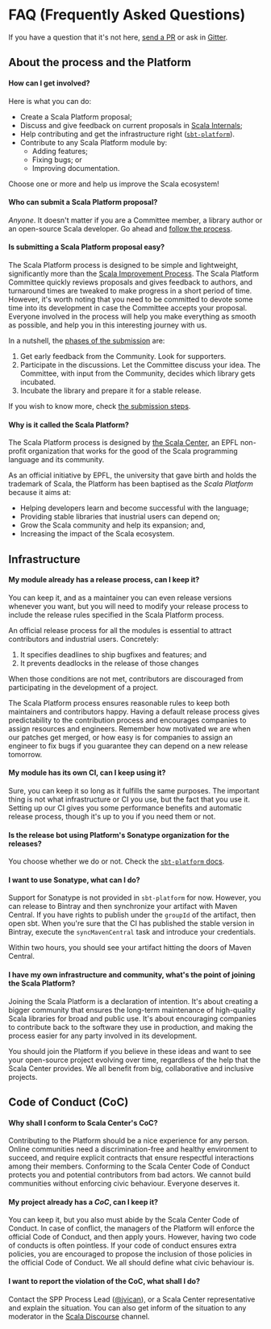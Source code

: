 # FAQ (Frequently Asked Questions)

If you have a question that it's not here, [send a PR](https://github.com/scalaplatform) or ask in [Gitter](https://gitter.im).

## About the process and the Platform

#### How can I get involved?

Here is what you can do:

* Create a Scala Platform proposal;
* Discuss and give feedback on current proposals in [Scala Internals](https://internals.scala-lang.org);
* Help contributing and get the infrastructure right ([`sbt-platform`](https://github.com/jvican/platform-staging)).
* Contribute to any Scala Platform module by:
  * Adding features;
  * Fixing bugs; or
  * Improving documentation.
  
Choose one or more and help us improve the Scala ecosystem!

#### Who can submit a Scala Platform proposal?

*Anyone*. It doesn't matter if you are a Committee member, a library author or an open-source Scala developer.
Go ahead and [follow the process](proposal-submission.md).

#### Is submitting a Scala Platform proposal easy?

The Scala Platform process is designed to be simple and lightweight, significantly more than
the [Scala Improvement Process](http://docs.scala-lang.org/sips/sip-submission.html).
The Scala Platform Committee quickly reviews proposals and gives feedback to authors,
and turnaround times are tweaked to make progress in a short period of time. However,
it's worth noting that you need to be committed to devote some time into its development
in case the Committee accepts your proposal. Everyone involved in the process will help
you make everything as smooth as possible, and help you in this interesting journey with us.

In a nutshell, the [phases of the submission](proposal-submission.md) are:

1. Get early feedback from the Community. Look for supporters.
1. Participate in the discussions. Let the Committee discuss your idea.
   The Committee, with input from the Community, decides which library gets incubated.
1. Incubate the library and prepare it for a stable release.

If you wish to know more, check [the submission steps](proposal-submission.md).

#### Why is it called the **Scala** Platform?

The Scala Platform process is designed by [the Scala Center](https://scala.epfl.ch/), an EPFL
non-profit organization that works for the good of the Scala programming language and its community.

As an official initiative by EPFL, the university that gave birth and holds the trademark of Scala,
the Platform has been baptised as the *Scala Platform* because it aims at:

* Helping developers learn and become successful with the language;
* Providing stable libraries that inustrial users can depend on;
* Grow the Scala community and help its expansion; and,
* Increasing the impact of the Scala ecosystem.

## Infrastructure

#### My module already has a release process, can I keep it?

You can keep it, and as a maintainer you can even release versions whenever you
want, but you will need to modify your release process to include the release
rules specified in the Scala Platform process.

An official release process for all the modules is essential to attract contributors
and industrial users. Concretely:
1. It specifies deadlines to ship bugfixes and features; and
1. It prevents deadlocks in the release of those changes

When those conditions are not met, contributors are discouraged from participating
in the development of a project.

The Scala Platform process ensures reasonable rules to keep both maintainers and contributors happy.
Having a default release process gives predictability to the contribution process and encourages
companies to assign resources and engineers. Remember how motivated we are when our patches get
merged, or how easy is for companies to assign an engineer to fix bugs if you guarantee they can depend on a new release tomorrow.

#### My module has its own CI, can I keep using it?

Sure, you can keep it so long as it fulfills the same purposes. The important thing is
not what infrastructure or CI you use, but the fact that you use it. Setting up
our CI gives you some performance benefits and automatic release process,
though it's up to you if you need them or not.

#### Is the release bot using Platform's Sonatype organization for the releases?

You choose whether we do or not. Check the [`sbt-platform` docs](#maven-coordinate).

#### I want to use Sonatype, what can I do?

Support for Sonatype is not provided in `sbt-platform` for now. However, you can release to
Bintray and then synchronize your artifact with Maven Central. If you have rights to publish
under the `groupId` of the artifact, then open sbt. When you're sure that the CI has published
the stable version in Bintray, execute the `syncMavenCentral` task and introduce your credentials.

Within two hours, you should see your artifact hitting the doors of Maven Central.

#### I have my own infrastructure and community, what's the point of joining the Scala Platform?

Joining the Scala Platform is a declaration of intention. It's about creating a bigger
community that ensures the long-term maintenance of high-quality Scala libraries
for broad and public use. It's about encouraging companies to contribute back to
the software they use in production, and making the process easier for any party involved
in its development.

You should join the Platform if you believe in these ideas and want to see your open-source
project evolving over time, regardless of the help that the Scala Center provides. We all
benefit from big, collaborative and inclusive projects.

## Code of Conduct (CoC)

#### Why shall I conform to Scala Center's CoC?

Contributing to the Platform should be a nice experience for any person. Online
communities need a discrimination-free and healthy environment to succeed,
and require explicit contracts that ensure respectful interactions among their
members. Conforming to the Scala Center Code of Conduct protects you and potential
contributors from bad actors. We cannot build communities without enforcing
civic behaviour. Everyone deserves it.

#### My project already has a *CoC*, can I keep it?

You can keep it, but you also must abide by the Scala Center Code of Conduct.
In case of conflict, the managers of the Platform will enforce the official
Code of Conduct, and then apply yours. However, having two code of conducts is
often pointless. If your code of conduct ensures extra policies, you are
encouraged to propose the inclusion of those policies in the official Code of
Conduct. We all should define what civic behaviour is.

#### I want to report the violation of the CoC, what shall I do?

Contact the SPP Process Lead ([@jvican](https://github.com/jvican)), or a Scala
Center representative and explain the situation. You can also get inform of the
situation to any moderator in the [Scala Discourse](https://dev.scala-lang.org) channel.
